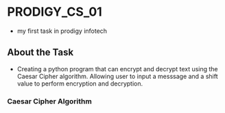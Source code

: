 # PRODIGY_CS_01

- my first task in prodigy infotech

## About the Task

- Creating a python program that can encrypt and decrypt text using the Caesar Cipher algorithm. Allowing user to input a messsage and a shift value to perform encryption and decryption.

### Caesar Cipher Algorithm
